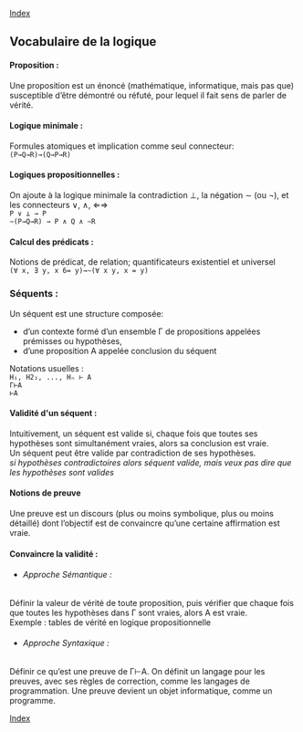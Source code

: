 [Index](./index.md)

## Vocabulaire de la logique

#### Proposition :
Une proposition est un énoncé (mathématique, informatique, mais pas
que) susceptible d’être démontré ou réfuté, pour lequel il fait sens de parler
de vérité.  

#### Logique minimale :
Formules atomiques et implication comme seul connecteur:  
`(P→Q→R)→(Q→P→R)`

#### Logiques propositionnelles :
On ajoute à la logique minimale la contradiction ⊥, la négation ∼ (ou ¬), et les connecteurs ∨, ∧, ⇐⇒  
`P ∨ ⊥ → P`  
`∼(P→Q→R) → P ∧ Q ∧ ∼R`

#### Calcul des prédicats :
Notions de prédicat, de relation; quantificateurs existentiel et universel  
`(∀ x, ∃ y, x 6= y)→∼(∀ x y, x = y)`

### Séquents :
Un séquent est une structure composée:
* d’un contexte formé d’un ensemble Γ de propositions appelées prémisses ou hypothèses,
* d’une proposition A appelée conclusion du séquent

Notations usuelles :  
`H₁, H2₂, ..., Hₙ ⊢ A`  
`Γ⊢A`  
`⊢A`

#### Validité d'un séquent :
Intuitivement, un séquent est valide si, chaque fois que toutes ses hypothèses sont simultanément vraies, alors sa conclusion est vraie.  
Un séquent peut être valide par contradiction de ses hypothèses.  
*si hypothèses contradictoires alors séquent valide, mais veux pas dire que les hypothèses sont valides*

#### Notions de preuve
Une preuve est un discours (plus ou moins symbolique, plus ou moins détaillé) dont l’objectif est de convaincre qu’une certaine affirmation est vraie.  

#### Convaincre la validité :
* ###### Approche Sémantique :
Définir la valeur de vérité de toute proposition, puis vérifier que chaque fois que toutes les hypothèses dans Γ sont vraies, alors A est vraie.  
Exemple : tables de vérité en logique propositionnelle
* ###### Approche Syntaxique :
Définir ce qu’est une preuve de Γ⊢A. On définit un langage pour les preuves, avec ses règles de correction, comme les langages de programmation. Une preuve devient un objet informatique, comme un programme.

[Index](./index.md)
